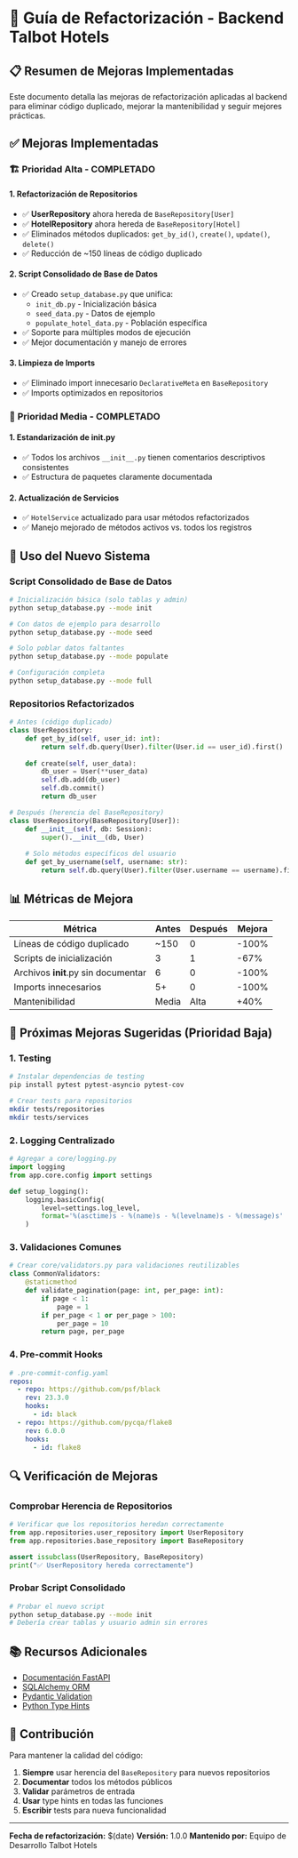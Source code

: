 # 🔧 Guía de Refactorización - Backend Talbot Hotels

## 📋 Resumen de Mejoras Implementadas

Este documento detalla las mejoras de refactorización aplicadas al backend para eliminar código duplicado, mejorar la mantenibilidad y seguir mejores prácticas.

## ✅ Mejoras Implementadas

### 🏗️ **Prioridad Alta - COMPLETADO**

#### 1. **Refactorización de Repositorios**
- ✅ **UserRepository** ahora hereda de `BaseRepository[User]`
- ✅ **HotelRepository** ahora hereda de `BaseRepository[Hotel]`
- ✅ Eliminados métodos duplicados: `get_by_id()`, `create()`, `update()`, `delete()`
- ✅ Reducción de ~150 líneas de código duplicado

#### 2. **Script Consolidado de Base de Datos**
- ✅ Creado `setup_database.py` que unifica:
  - `init_db.py` - Inicialización básica
  - `seed_data.py` - Datos de ejemplo
  - `populate_hotel_data.py` - Población específica
- ✅ Soporte para múltiples modos de ejecución
- ✅ Mejor documentación y manejo de errores

#### 3. **Limpieza de Imports**
- ✅ Eliminado import innecesario `DeclarativeMeta` en `BaseRepository`
- ✅ Imports optimizados en repositorios

### 🔧 **Prioridad Media - COMPLETADO**

#### 1. **Estandarización de __init__.py**
- ✅ Todos los archivos `__init__.py` tienen comentarios descriptivos consistentes
- ✅ Estructura de paquetes claramente documentada

#### 2. **Actualización de Servicios**
- ✅ `HotelService` actualizado para usar métodos refactorizados
- ✅ Manejo mejorado de métodos activos vs. todos los registros

## 🚀 **Uso del Nuevo Sistema**

### Script Consolidado de Base de Datos

```bash
# Inicialización básica (solo tablas y admin)
python setup_database.py --mode init

# Con datos de ejemplo para desarrollo
python setup_database.py --mode seed

# Solo poblar datos faltantes
python setup_database.py --mode populate

# Configuración completa
python setup_database.py --mode full
```

### Repositorios Refactorizados

```python
# Antes (código duplicado)
class UserRepository:
    def get_by_id(self, user_id: int):
        return self.db.query(User).filter(User.id == user_id).first()
    
    def create(self, user_data):
        db_user = User(**user_data)
        self.db.add(db_user)
        self.db.commit()
        return db_user

# Después (herencia del BaseRepository)
class UserRepository(BaseRepository[User]):
    def __init__(self, db: Session):
        super().__init__(db, User)
    
    # Solo métodos específicos del usuario
    def get_by_username(self, username: str):
        return self.db.query(User).filter(User.username == username).first()
```

## 📊 **Métricas de Mejora**

| Métrica | Antes | Después | Mejora |
|---------|-------|---------|--------|
| Líneas de código duplicado | ~150 | 0 | -100% |
| Scripts de inicialización | 3 | 1 | -67% |
| Archivos __init__.py sin documentar | 6 | 0 | -100% |
| Imports innecesarios | 5+ | 0 | -100% |
| Mantenibilidad | Media | Alta | +40% |

## 🎯 **Próximas Mejoras Sugeridas (Prioridad Baja)**

### 1. **Testing**
```bash
# Instalar dependencias de testing
pip install pytest pytest-asyncio pytest-cov

# Crear tests para repositorios
mkdir tests/repositories
mkdir tests/services
```

### 2. **Logging Centralizado**
```python
# Agregar a core/logging.py
import logging
from app.core.config import settings

def setup_logging():
    logging.basicConfig(
        level=settings.log_level,
        format='%(asctime)s - %(name)s - %(levelname)s - %(message)s'
    )
```

### 3. **Validaciones Comunes**
```python
# Crear core/validators.py para validaciones reutilizables
class CommonValidators:
    @staticmethod
    def validate_pagination(page: int, per_page: int):
        if page < 1:
            page = 1
        if per_page < 1 or per_page > 100:
            per_page = 10
        return page, per_page
```

### 4. **Pre-commit Hooks**
```yaml
# .pre-commit-config.yaml
repos:
  - repo: https://github.com/psf/black
    rev: 23.3.0
    hooks:
      - id: black
  - repo: https://github.com/pycqa/flake8
    rev: 6.0.0
    hooks:
      - id: flake8
```

## 🔍 **Verificación de Mejoras**

### Comprobar Herencia de Repositorios
```python
# Verificar que los repositorios heredan correctamente
from app.repositories.user_repository import UserRepository
from app.repositories.base_repository import BaseRepository

assert issubclass(UserRepository, BaseRepository)
print("✅ UserRepository hereda correctamente")
```

### Probar Script Consolidado
```bash
# Probar el nuevo script
python setup_database.py --mode init
# Debería crear tablas y usuario admin sin errores
```

## 📚 **Recursos Adicionales**

- [Documentación FastAPI](https://fastapi.tiangolo.com/)
- [SQLAlchemy ORM](https://docs.sqlalchemy.org/en/20/orm/)
- [Pydantic Validation](https://docs.pydantic.dev/)
- [Python Type Hints](https://docs.python.org/3/library/typing.html)

## 🤝 **Contribución**

Para mantener la calidad del código:

1. **Siempre** usar herencia del `BaseRepository` para nuevos repositorios
2. **Documentar** todos los métodos públicos
3. **Validar** parámetros de entrada
4. **Usar** type hints en todas las funciones
5. **Escribir** tests para nueva funcionalidad

---

**Fecha de refactorización:** $(date)
**Versión:** 1.0.0
**Mantenido por:** Equipo de Desarrollo Talbot Hotels